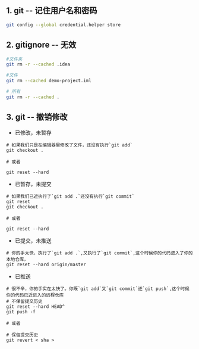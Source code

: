 ## 1. git -- 记住用户名和密码


```bash
git config --global credential.helper store
```


## 2. gitignore -- 无效

```bash
#文件夹
git rm -r --cached .idea

#文件   
git rm --cached demo-project.iml

# 所有
git rm -r --cached .

```
## 3. git -- 撤销修改

- 已修改，未暂存



```
# 如果我们只是在编辑器里修改了文件，还没有执行`git add`
git checkout .

# 或者

git reset --hard
```

- 已暂存，未提交


```
# 如果我们已近执行了`git add .`还没有执行`git commit`
git reset 
git checkout .

# 或者

git reset --hard
```


- 已提交，未推送


```
# 你的手太快，执行了`git add .`,又执行了`git commit`,这个时候你的代码进入了你的本地仓库，
git reset --hard origin/master
```

- 已推送


```
# 很不辛，你的手实在太快了。你既`git add`又`git commit`还`git push`,这个时候你的代码已近进入的远程仓库
# 不保留提交历史
git reset --hard HEAD^
git push -f

# 或者

# 保留提交历史
git revert < sha >
```





